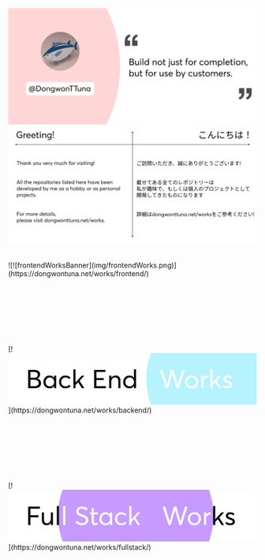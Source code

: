 <img src="/img/topBanner.png" alt="TopBanner"/>
<img src="/img/greeting.png" alt="GreetingBanner"/>
<br/>
<br/>
<br/>
![![frontendWorksBanner](img/frontendWorks.png)](https://dongwontuna.net/works/frontend/)
<br/>
<br/>
<br/>
<br/>
<br/>
<br/>
<br/>
<br/>
<br/>
[!<img src="/img/backendWorks.png" alt="backWorksBanner"/>](https://dongwontuna.net/works/backend/)
<br/>
<br/>
<br/>
<br/>
<br/>
<br/>
<br/>
<br/>
<br/>
[!<img src="/img/fullstackWorks.png" alt="fullStackWorksBanner"/>](https://dongwontuna.net/works/fullstack/)
<br/>
<br/>
<br/>
<br/>
<br/>
<br/>
<br/>
<br/>
<br/>